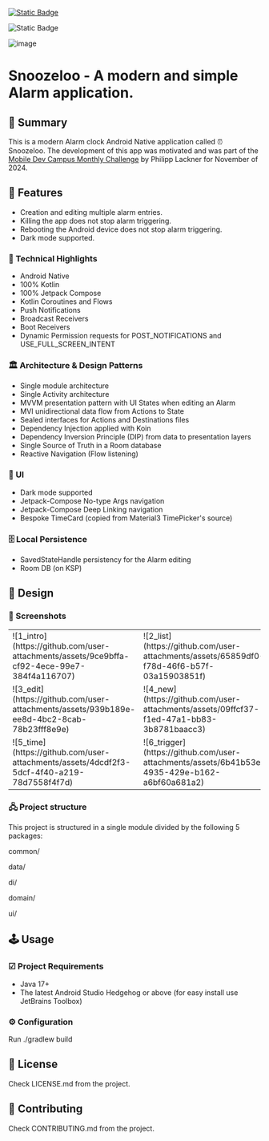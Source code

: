 [![Static Badge](https://img.shields.io/badge/release%20-%20v1.0%20-%20%231082C3)](https://github.com/revs87/snoozeloo-and/releases/tag/v1.0)

![Static Badge](https://img.shields.io/badge/License%20-%20Apache%202.0%20-%20%231082C3)

![image](https://img.shields.io/badge/Kotlin-0095D5?&style=for-the-badge&logo=kotlin&logoColor=white)

# Snoozeloo - A modern and simple Alarm application.

## 📜 Summary

This is a modern Alarm clock Android Native application called ⏰ Snoozeloo.
The development of this app was motivated and was part of
the [Mobile Dev Campus Monthly Challenge](https://pl-coding.com/campus/) by Philipp Lackner for
November of 2024.

## 📌 Features

- Creation and editing multiple alarm entries.
- Killing the app does not stop alarm triggering.
- Rebooting the Android device does not stop alarm triggering.
- Dark mode supported.

### 🚀 Technical Highlights

- Android Native
- 100% Kotlin
- 100% Jetpack Compose
- Kotlin Coroutines and Flows
- Push Notifications
- Broadcast Receivers
- Boot Receivers
- Dynamic Permission requests for POST_NOTIFICATIONS and USE_FULL_SCREEN_INTENT

### 🏛️ Architecture & Design Patterns

- Single module architecture
- Single Activity architecture
- MVVM presentation pattern with UI States when editing an Alarm
- MVI unidirectional data flow from Actions to State
- Sealed interfaces for Actions and Destinations files
- Dependency Injection applied with Koin
- Dependency Inversion Principle (DIP) from data to presentation layers
- Single Source of Truth in a Room database
- Reactive Navigation (Flow listening)

### 📲 UI

- Dark mode supported
- Jetpack-Compose No-type Args navigation
- Jetpack-Compose Deep Linking navigation
- Bespoke TimeCard (copied from Material3 TimePicker's source)

### 🗄️ Local Persistence

- SavedStateHandle persistency for the Alarm editing
- Room DB (on KSP)

## 🎨 Design

### 📸 Screenshots

<table width="100%">
    <tr>
        <td width="50%">![1_intro](https://github.com/user-attachments/assets/9ce9bffa-cf92-4ece-99e7-384f4a116707)</td>
        <td width="50%">![2_list](https://github.com/user-attachments/assets/65859df0-f78d-46f6-b57f-03a15903851f)</td>
    </tr>
    <tr>
        <td width="50%">![3_edit](https://github.com/user-attachments/assets/939b189e-ee8d-4bc2-8cab-78b23fff8e9e)</td>
        <td width="50%">![4_new](https://github.com/user-attachments/assets/09ffcf37-f1ed-47a1-bb83-3b8781baacc3)</td>
    </tr>
    <tr>
        <td width="50%">![5_time](https://github.com/user-attachments/assets/4dcdf2f3-5dcf-4f40-a219-78d7558f4f7d)</td>
        <td width="50%">![6_trigger](https://github.com/user-attachments/assets/6b41b53e-4935-429e-b162-a6bf60a681a2)</td>
    </tr>
</table>

### 🖧 Project structure

This project is structured in a single module divided by the following 5 packages:

common/

data/

di/

domain/

ui/

## 🕹️ Usage

### ☑ Project Requirements

- Java 17+
- The latest Android Studio Hedgehog or above (for easy install use JetBrains Toolbox)

### ⚙️ Configuration

Run ./gradlew build

## 🧾 License

Check LICENSE.md from the project.

## 🤝 Contributing

Check CONTRIBUTING.md from the project.
